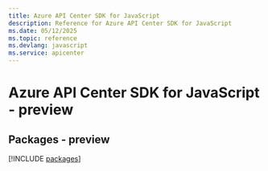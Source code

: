 ```yaml
---
title: Azure API Center SDK for JavaScript
description: Reference for Azure API Center SDK for JavaScript
ms.date: 05/12/2025
ms.topic: reference
ms.devlang: javascript
ms.service: apicenter
---
```

# Azure API Center SDK for JavaScript - preview
## Packages - preview
[!INCLUDE [packages](api-center-index.md)]